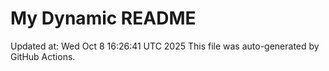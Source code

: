# My Dynamic README
Updated at: Wed Oct  8 16:26:41 UTC 2025
This file was auto-generated by GitHub Actions.
